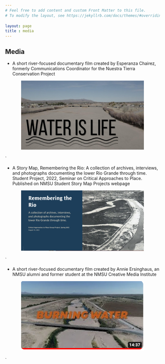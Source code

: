 ```yaml
---
# Feel free to add content and custom Front Matter to this file.
# To modify the layout, see https://jekyllrb.com/docs/themes/#overriding-theme-defaults

layout: page
title : media
---
```


## Media




- A short river-focused documentary film created by Esperanza Chairez, formerly Communications Coordinator for the Nuestra Tierra Conservation Project

<center><a href="https://storymaps.arcgis.com/stories/1ad0c8057ff444a48d8e6656d7877168"> <IMG SRC="waterislife.jpeg" width=400> </A></center>
<br>`

- A Story Map, Remembering the Rio: A collection of archives, interviews, and photographs documenting the lower Rio Grande through time. Student Project, 2022, Seminar on Critical Approaches to Place. Published on NMSU Student Story Map Projects webpage

<center><a href="https://storymaps.arcgis.com/stories/1ad0c8057ff444a48d8e6656d7877168"> <IMG SRC="remembering.png" width=400> </A></center>
<br>`


- A short river-focused documentary film created by Annie Ersinghaus, an NMSU alumni and former student at the NMSU Creative Media Institute

<center><a href="https://youtu.be/eefK09DGg4E?si=sIIxxOg3GSjDQjjM"> <IMG SRC="burningwater.png" width=400> </A></center>
<br>`


